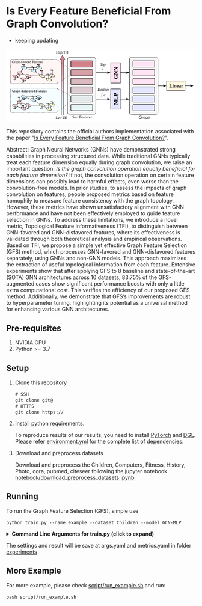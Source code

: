 # Is Every Feature Beneficial From Graph Convolution?

* keeping updating

![Framework image](assets/framework.png)

This repository contains the official authors implementation associated with the paper "[Is Every Feature Beneficial From Graph Convolution?]()".

Abstract: Graph Neural Networks (GNNs) have demonstrated strong capabilities in processing structured data. While traditional GNNs typically treat each feature dimension equally during graph convolution, we raise an important question: *Is the graph convolution operation equally beneficial for each feature dimension?* If not, the convolution operation on certain feature dimensions can possibly lead to harmful effects, even worse than the convolution-free models. In prior studies, to assess the impacts of graph convolution on features, people proposed metrics based on feature homophily to measure feature consistency with the graph topology. However, these metrics have shown unsatisfactory alignment with GNN performance and have not been effectively employed to guide feature selection in GNNs. To address these limitations, we introduce a novel metric, Topological Feature Informativeness (TFI), to distinguish between GNN-favored and GNN-disfavored features, where its effectiveness is validated through both theoretical analysis and empirical observations. Based on TFI, we propose a simple yet effective Graph Feature Selection (GFS) method, which processes GNN-favored and GNN-disfavored features separately, using GNNs and non-GNN models. This approach maximizes the extraction of useful topological information from each feature. Extensive experiments show that after applying GFS to $8$ baseline and state-of-the-art (SOTA) GNN architectures across $10$ datasets, $83.75$\% of the GFS-augmented cases show significant performance boosts with only a little extra computational cost. This verifies the efficiency of our proposed  GFS method. Additionally, we demonstrate that GFS’s improvements are robust to hyperparameter tuning, highlighting its potential as a universal method for enhancing various GNN architectures.

## Pre-requisites

1. NVIDIA GPU
2. Python >= 3.7

## Setup
1. Clone this repository
    ```shell
    # SSH
    git clone git@
    # HTTPS
    git clone https://
    ```
2. Install python requirements. 

    To reproduce results of our results, you need to install [PyTorch](https://pytorch.org/) and [DGL](https://www.dgl.ai/pages/start.html). Please refer [environment.yml](environment.yml) for the complete list of dependencies.
3. Download and preprocess datasets
    
    Download and preprocess the Children, Computers, Fitness, History, Photo, cora, pubmed, citeseer following the jupyter notebook [notebook/download_preprocess_datasets.ipynb](notebook/download_preprocess_datasets.ipynb)

## Running

To run the Graph Feature Selection (GFS), simple use
```shell
python train.py --name example --dataset Children --model GCN-MLP
```

<details>
<summary><span style="font-weight: bold;">Command Line Arguments for train.py  (click to expand)</span></summary>

*  Experiment Setup
    - `--name`: (type: str, default: `None`) - Experiment name. If None, model name is used.
    - `--save_dir`: (type: str, default: `'experiments'`) - Base directory for saving information.
    - `--dataset`: (type: str, default: `'Children'`) - Dataset name.

* Feature Selection
    - `--feature_norm_fn`: (type: str, default: `'z-norm'`) - Feature normalization function. Choices: `'None'`, `'z-norm'`, `'torch-norm'`.
    - `--node_selection_fn_name`: (type: str, default: `'mi_agg'`) - Feature selection function name. Choices: `'None'`, `'mi_agg'`.
    - `--ratio`: (type: float, default: `0.5`) - Split ratio for feature selection. If `ratio=1.0`, the GNN model is used directly.
    - `--node_selection_with_train_idx`: (default: `True`) - Use `train_idx` of split to select node features.

* Model Architecture
    - `--model`: (type: str, default: `'GCN-MLP'`) - Model architecture.
    - `--num_layers`: (type: int, default: `2`) - Number of layers in the model.
    - `--num_layers_1`: (type: int, default: `3`) - Number of layers in another model component.
    - `--hidden_dim`: (type: int, default: `512`) - Hidden layer dimension.
    - `--hidden_dim_1`: (type: int, default: `512`) - Hidden layer dimension in another model component.
    - `--hidden_dim_multiplier`: (type: float, default: `1`) - Hidden dimension multiplier.
    - `--num_heads`: (type: int, default: `8`) - Number of attention heads.
    - `--normalization`: (type: str, default: `'LayerNorm'`) - Normalization method. Choices: `'None'`, `'LayerNorm'`, `'BatchNorm'`.
    - `--graph_self_loop`: (default: `True`) - Enable graph self-loop.

* Regularization
    - `--dropout`: (type: float, default: `0.2`) - Dropout rate.
    - `--weight_decay`: (type: float, default: `0`) - Weight decay for regularization.

* Training Parameters
    - `--lr`: (type: float, default: `3e-5`) - Learning rate.
    - `--num_steps`: (type: int, default: `1000`) - Total number of training steps.
    - `--num_warmup_steps`: (type: int, default: `None`) - Number of warmup steps. If `None`, `warmup_proportion` is used.
    - `--warmup_proportion`: (type: float, default: `0`) - Proportion of warmup steps used if `num_warmup_steps` is `None`.
    - `--num_runs`: (type: int, default: `10`) - Number of training runs.

* Miscellaneous
    - `--device`: (type: str, default: `'cuda:0'`) - Device to use for training (e.g., `'cuda:0'` for GPU).
    - `--amp`: (default: `False`) - Enable automatic mixed precision (AMP) for training.
    - `--verbose`: (default: `False`) - Enable verbose logging.

</details>

The settings and result will be save at args.yaml and metrics.yaml in folder [experiments](experiments)

## More Example

For more example, please check [script/run_example.sh](script/run_example.sh) and run:
```shell
bash script/run_example.sh
```